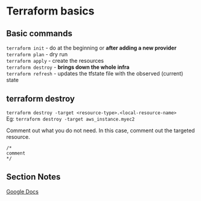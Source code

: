 # Terraform basics

## Basic commands

`terraform init` - do at the beginning or **after adding a new provider** \
`terraform plan` - dry run \
`terraform apply` - create the resources \
`terraform destroy` - **brings down the whole infra** \
`terraform refresh` - updates the tfstate file with the observed (current) state

## terraform destroy

`terraform destroy -target <resource-type>.<local-resource-name>` \
Eg: `terraform destroy -target aws_instance.myec2`

Comment out what you do not need.
In this case, comment out the targeted resource.

```
/*
comment
*/
```

## Section Notes

[Google Docs](https://docs.google.com/document/d/179clqsxOGQa-iGKu1dcmz89Vpso9-7Of8opIkXwPr_k/edit?usp=sharing)